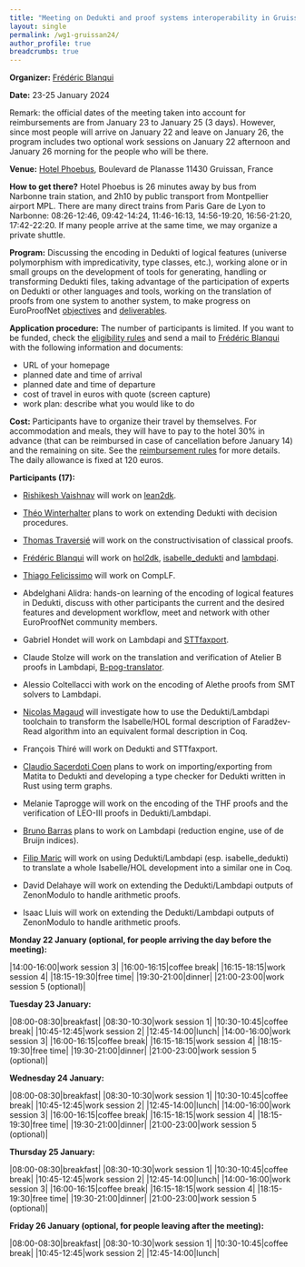 ```yaml
---
title: "Meeting on Dedukti and proof systems interoperability in Gruissan in January 2024"
layout: single
permalink: /wg1-gruissan24/
author_profile: true
breadcrumbs: true
---
```


<!--img src="/_pages/WG1/Jan2023/20230129_135357_resized.jpg"/-->

**Organizer:** [Frédéric Blanqui](https://blanqui.gitlabpages.inria.fr/)

**Date:** 23-25 January 2024

Remark: the official dates of the meeting taken into account for reimbursements are from January 23 to January 25 (3 days). However, since most people will arrive on January 22 and leave on January 26, the program includes two optional work sessions on January 22 afternoon and January 26 morning for the people who will be there.

**Venue:** [Hotel Phoebus](https://hotels-gruissan.com/), Boulevard de Planasse 11430 Gruissan, France

**How to get there?** Hotel Phoebus is 26 minutes away by bus from
Narbonne train station, and 2h10 by public transport from Montpellier
airport MPL. There are many direct trains from Paris Gare de Lyon to
Narbonne: 08:26-12:46, 09:42-14:24, 11:46-16:13, 14:56-19:20,
16:56-21:20, 17:42-22:20. If many people arrive at the same time, we
may organize a private shuttle.

<!--A shuttle will be organized from/to the train station on October 15 at 15:30, and from the hotel to Remiremont train station on October 19 at 15:00. If you want to take the shuttle, send a mail to [Frédéric Blanqui](https://blanqui.gitlabpages.inria.fr/)-->

**Program:** Discussing the encoding in Dedukti of logical features (universe polymorphism with impredicativity, type classes, etc.), working alone or in small groups on the development of tools for generating, handling or transforming Dedukti files, taking advantage of the participation of experts on Dedukti or other languages and tools, working on the translation of proofs from one system to another system, to make progress on EuroProofNet [objectives](../objectives) and [deliverables](../deliverables).

**Application procedure:** The number of participants is limited. If you want to be funded, check the [eligibility rules](https://europroofnet.github.io/eligibility/) and send a mail to [Frédéric Blanqui](https://blanqui.gitlabpages.inria.fr/) with the following information and documents:

  * URL of your homepage
  * planned date and time of arrival
  * planned date and time of departure
  * cost of travel in euros with quote (screen capture)
  * work plan: describe what you would like to do

**Cost:** Participants have to organize their travel by themselves. For accommodation and meals, they will have to pay to the hotel 30% in advance (that can be reimbursed in case of cancellation before January 14) and the remaining on site. See the [reimbursement rules](https://europroofnet.github.io/reimbursement-rules/) for more details. The daily allowance is fixed at 120 euros.

**Participants (17):**

<!-- hotel paid -->

- [Rishikesh Vaishnav](https://lmf.cnrs.fr/Perso/RishVaishnav) will work on [lean2dk](https://github.com/Deducteam/lean2dk).

- [Théo Winterhalter](https://theowinterhalter.github.io/) plans to work on extending Dedukti with decision procedures.

- [Thomas Traversié]( https://thomastraversie.github.io/) will work on the constructivisation of classical proofs.

- [Frédéric Blanqui](https://blanqui.gitlabpages.inria.fr/) will work on [hol2dk](https://github.com/Deducteam/hol2dk/), [isabelle\_dedukti](https://github.com/Deducteam/isabelle_dedukti/) and [lambdapi](https://github.com/Deducteam/lambdapi/).

- [Thiago Felicissimo](http://www.lsv.fr/~felicissimo/) will work on CompLF.

- Abdelghani Alidra: hands-on learning of the encoding of logical features in Dedukti, discuss with other participants the current and the desired features and development workflow, meet and network with other EuroProofNet community members.

- Gabriel Hondet will work on Lambdapi and [STTfaxport](https://github.com/Deducteam/sttfaxport).

- Claude Stolze will work on the translation and verification of Atelier B proofs in Lambdapi, [B-pog-translator](https://github.com/Deducteam/B-pog-translator).

- Alessio Coltellacci with work on the encoding of Alethe proofs from SMT solvers to Lambdapi.

- [Nicolas Magaud](https://dpt-info.u-strasbg.fr/~magaud/) will investigate how to use the Dedukti/Lambdapi toolchain to transform the Isabelle/HOL formal description of Faradžev-Read algorithm into an equivalent formal description in Coq.

- François Thiré will work on Dedukti and STTfaxport.

- [Claudio Sacerdoti Coen](http://www.cs.unibo.it/~sacerdot/) plans to work on importing/exporting from Matita to Dedukti and developing a type checker for
Dedukti written in Rust using term graphs.

- Melanie Taprogge will work on the encoding of the THF proofs and the verification of LEO-III proofs in Dedukti/Lambdapi.

<!-- hotel not not paid yet -->

- [Bruno Barras](http://www.lsv.fr/~barras/) plans to work on Lambdapi (reduction engine, use of de Bruijn indices).

- [Filip Maric](http://www.matf.bg.ac.rs/~filip) will work on using Dedukti/Lambdapi (esp. isabelle_dedukti) to translate a whole Isabelle/HOL development into a similar one in Coq.

- David Delahaye will work on extending the Dedukti/Lambdapi outputs of ZenonModulo to handle arithmetic proofs.

- Isaac Lluis will work on extending the Dedukti/Lambdapi outputs of ZenonModulo to handle arithmetic proofs.

<!-- to be confirmed -->
<!--
- [Sophie Tourret](https://www.mpi-inf.mpg.de/departments/automation-of-logic/people/sophie-tourret)

- [Artur Korniłowicz](http://math.uwb.edu.pl/~arturk/)

- [Amélie Ledein](https://lmf.cnrs.fr/Perso/AmelieLedein)
-->

**Monday 22 January (optional, for people arriving the day before the meeting):**

|14:00-16:00|work session 3|
|16:00-16:15|coffee break|
|16:15-18:15|work session 4|
|18:15-19:30|free time|
|19:30-21:00|dinner|
|21:00-23:00|work session 5 (optional)|

**Tuesday 23 January:**

|08:00-08:30|breakfast|
|08:30-10:30|work session 1|
|10:30-10:45|coffee break|
|10:45-12:45|work session 2|
|12:45-14:00|lunch|
|14:00-16:00|work session 3|
|16:00-16:15|coffee break|
|16:15-18:15|work session 4|
|18:15-19:30|free time|
|19:30-21:00|dinner|
|21:00-23:00|work session 5 (optional)|

**Wednesday 24 January:**

|08:00-08:30|breakfast|
|08:30-10:30|work session 1|
|10:30-10:45|coffee break|
|10:45-12:45|work session 2|
|12:45-14:00|lunch|
|14:00-16:00|work session 3|
|16:00-16:15|coffee break|
|16:15-18:15|work session 4|
|18:15-19:30|free time|
|19:30-21:00|dinner|
|21:00-23:00|work session 5 (optional)|

**Thursday 25 January:**

|08:00-08:30|breakfast|
|08:30-10:30|work session 1|
|10:30-10:45|coffee break|
|10:45-12:45|work session 2|
|12:45-14:00|lunch|
|14:00-16:00|work session 3|
|16:00-16:15|coffee break|
|16:15-18:15|work session 4|
|18:15-19:30|free time|
|19:30-21:00|dinner|
|21:00-23:00|work session 5 (optional)|

**Friday 26 January (optional, for people leaving after the meeting):**

|08:00-08:30|breakfast|
|08:30-10:30|work session 1|
|10:30-10:45|coffee break|
|10:45-12:45|work session 2|
|12:45-14:00|lunch|

<!--img src="/_pages/WG1/Jan2023/20230126_161524_resized.jpg"/-->
